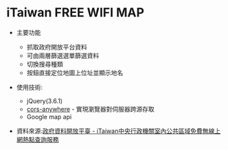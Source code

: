 # iTaiwan FREE WIFI MAP 
* 主要功能
  * 抓取政府開放平台資料
  * 可由兩層篩選選單篩選資料
  * 切換搜尋種類
  * 按鈕直接定位地圖上位址並顯示地名

* 使用技術:
  *  jQuery(3.6.1)
  *  [cors-anywhere](https://github.com/Rob--W/cors-anywhere) - 實現瀏覽器對伺服器跨源存取
  *  Google map api
* 資料來源:[政府資料開放平臺 - iTaiwan中央行政機關室內公共區域免費無線上網熱點查詢服務](https://data.gov.tw/dataset/5962)